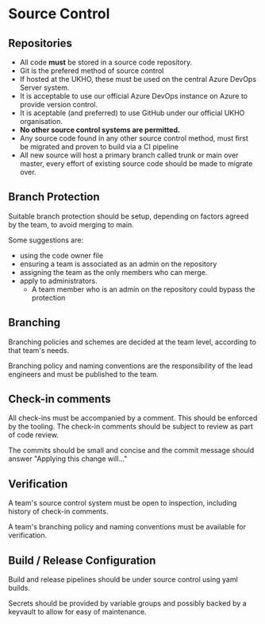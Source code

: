 # Source Control

## Repositories

- All code **must** be stored in a source code repository.
- Git is the prefered method of source control
- If hosted at the UKHO, these must be used on the central Azure DevOps Server system.
- It is acceptable to use our official Azure DevOps instance on Azure to provide version control.
- It is aceptable (and preferred) to use GitHub under our official UKHO organisation.
- **No other source control systems are permitted.**
- Any source code found in any other source control method, must first be migrated and proven to build via a CI pipeline
- All new source will host a primary branch called trunk or main over master, every effort of existing source code should be made to migrate over. 

## Branch Protection

Suitable branch protection should be setup, depending on factors agreed by the team, to avoid merging to main.

Some suggestions are: 

- using the code owner file
- ensuring a team is associated as an admin on the repository
- assigning the team as the only members who can merge.
- apply to administrators.
  - A team member who is an admin on the repository could bypass the protection

## Branching

Branching policies and schemes are decided at the team level, according to that team's needs.

Branching policy and naming conventions are the responsibility of the lead engineers and must be published to the team.

## Check-in comments

All check-ins must be accompanied by a comment.  This should be enforced by the tooling.  The check-in comments should be subject to review as part of code review.

The commits should be small and concise and the commit message should answer "Applying this change will..."

## Verification

A team's source control system must be open to inspection, including history of check-in comments.

A team's branching policy and naming conventions must be available for verification.

## Build / Release Configuration

Build and release pipelines should be under source control using yaml builds.

Secrets should be provided by variable groups and possibly backed by a keyvault to allow for easy of maintenance. 

